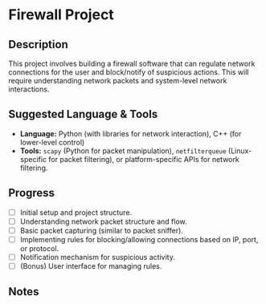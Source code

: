 # Firewall Project

## Description

This project involves building a firewall software that can regulate network connections for the user and block/notify of suspicious actions. This will require understanding network packets and system-level network interactions.

## Suggested Language & Tools

*   **Language:** Python (with libraries for network interaction), C++ (for lower-level control)
*   **Tools:** `scapy` (Python for packet manipulation), `netfilterqueue` (Linux-specific for packet filtering), or platform-specific APIs for network filtering.

## Progress

*   [ ] Initial setup and project structure.
*   [ ] Understanding network packet structure and flow.
*   [ ] Basic packet capturing (similar to packet sniffer).
*   [ ] Implementing rules for blocking/allowing connections based on IP, port, or protocol.
*   [ ] Notification mechanism for suspicious activity.
*   [ ] (Bonus) User interface for managing rules.

## Notes

